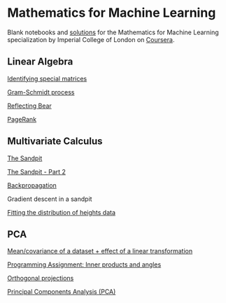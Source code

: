 # Mathematics for Machine Learning

Blank notebooks and [solutions](https://github.com/claramatos/math-for-ml/tree/solutions) for the Mathematics for Machine Learning 
specialization by Imperial College of London on [Coursera](https://www.coursera.org/specializations/mathematics-machine-learning).

## Linear Algebra

[Identifying special matrices](https://github.com/claramatos/math-for-ml/blob/master/linear-algebra/IdentifyingSpecialMatrices.ipynb)

[Gram-Schmidt process](https://github.com/claramatos/math-for-ml/blob/master/linear-algebra/GramSchmidtProcess.ipynb)

[Reflecting Bear](https://github.com/claramatos/math-for-ml/blob/master/linear-algebra/ReflectingBear.ipynb)

[PageRank](https://github.com/claramatos/math-for-ml/blob/master/linear-algebra/PageRank.ipynb)

## Multivariate Calculus

[The Sandpit](https://github.com/claramatos/math-for-ml/blob/master/multivariate-calculus/TheSandpit.ipynb)

[The Sandpit - Part 2](https://github.com/claramatos/math-for-ml/blob/master/multivariate-calculus/TheSandpitPart2.ipynb)

[Backpropagation](https://github.com/claramatos/math-for-ml/blob/master/multivariate-calculus/Backpropagation.ipynb)

Gradient descent in a sandpit

[Fitting the distribution of heights data](https://github.com/claramatos/math-for-ml/blob/master/multivariate-calculus/FittingTheDistributionOfHeightsData.ipynb)

## PCA

[Mean/covariance of a dataset + effect of a linear transformation](https://github.com/claramatos/math-for-ml/blob/master/pca/week1.ipynb)

[Programming Assignment: Inner products and angles](https://github.com/claramatos/math-for-ml/blob/master/pca/week2.ipynb)

[Orthogonal projections](https://github.com/claramatos/math-for-ml/blob/master/pca/week3.ipynb)

[Principal Components Analysis (PCA)](https://github.com/claramatos/math-for-ml/blob/master/pca/week4.ipynb)